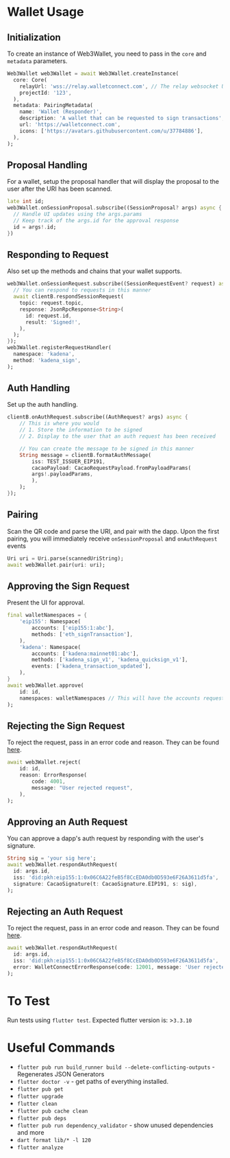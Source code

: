 # Wallet Usage

## Initialization

To create an instance of Web3Wallet, you need to pass in the `core` and `metadata` parameters.

```dart
Web3Wallet web3Wallet = await Web3Wallet.createInstance(
  core: Core(
    relayUrl: 'wss://relay.walletconnect.com', // The relay websocket URL
    projectId: '123',
  ),
  metadata: PairingMetadata(
    name: 'Wallet (Responder)',
    description: 'A wallet that can be requested to sign transactions',
    url: 'https://walletconnect.com',
    icons: ['https://avatars.githubusercontent.com/u/37784886'],
  ),
);

```

## Proposal Handling

For a wallet, setup the proposal handler that will display the proposal to the user after the URI has been scanned.

```dart
late int id;
web3Wallet.onSessionProposal.subscribe((SessionProposal? args) async {
  // Handle UI updates using the args.params
  // Keep track of the args.id for the approval response
  id = args!.id;
})
```

## Responding to Request

Also set up the methods and chains that your wallet supports.

```dart
web3Wallet.onSessionRequest.subscribe((SessionRequestEvent? request) async {
  // You can respond to requests in this manner
  await clientB.respondSessionRequest(
    topic: request.topic,
    response: JsonRpcResponse<String>(
      id: request.id,
      result: 'Signed!',
    ),
  );
});
web3Wallet.registerRequestHandler(
  namespace: 'kadena',
  method: 'kadena_sign',
);
```

## Auth Handling

Set up the auth handling.

```dart
clientB.onAuthRequest.subscribe((AuthRequest? args) async {
    // This is where you would
    // 1. Store the information to be signed
    // 2. Display to the user that an auth request has been received

    // You can create the message to be signed in this manner
    String message = clientB.formatAuthMessage(
        iss: TEST_ISSUER_EIP191,
        cacaoPayload: CacaoRequestPayload.fromPayloadParams(
        args!.payloadParams,
        ),
    );
});
```

## Pairing

Scan the QR code and parse the URI, and pair with the dapp. Upon the first pairing, you will immediately receive `onSessionProposal` and `onAuthRequest` events

```dart
Uri uri = Uri.parse(scannedUriString);
await web3Wallet.pair(uri: uri);
```

## Approving the Sign Request

Present the UI for approval.

```dart
final walletNamespaces = {
    'eip155': Namespace(
        accounts: ['eip155:1:abc'],
        methods: ['eth_signTransaction'],
    ),
    'kadena': Namespace(
        accounts: ['kadena:mainnet01:abc'],
        methods: ['kadena_sign_v1', 'kadena_quicksign_v1'],
        events: ['kadena_transaction_updated'],
    ),
}
await web3Wallet.approve(
    id: id,
    namespaces: walletNamespaces // This will have the accounts requested in params
);
```

## Rejecting the Sign Request

To reject the request, pass in an error code and reason. They can be found [here](https://docs.walletconnect.com/2.0/specs/clients/sign/error-codes).

```dart
await web3Wallet.reject(
    id: id,
    reason: ErrorResponse(
        code: 4001,
        message: "User rejected request",
    ),
);
```

## Approving an Auth Request

You can approve a dapp's auth request by responding with the user's signature.

```dart
String sig = 'your sig here';
await web3Wallet.respondAuthRequest(
  id: args.id,
  iss: 'did:pkh:eip155:1:0x06C6A22feB5f8CcEDA0db0D593e6F26A3611d5fa',
  signature: CacaoSignature(t: CacaoSignature.EIP191, s: sig),
);
```

## Rejecting an Auth Request

To reject the request, pass in an error code and reason. They can be found [here](https://docs.walletconnect.com/2.0/specs/clients/sign/error-codes).

```dart
await web3Wallet.respondAuthRequest(
  id: args.id,
  iss: 'did:pkh:eip155:1:0x06C6A22feB5f8CcEDA0db0D593e6F26A3611d5fa',
  error: WalletConnectErrorResponse(code: 12001, message: 'User rejected the signature request'),
);
```

# To Test

Run tests using `flutter test`.
Expected flutter version is: >`3.3.10`

# Useful Commands

* `flutter pub run build_runner build --delete-conflicting-outputs` - Regenerates JSON Generators
* `flutter doctor -v` - get paths of everything installed.
* `flutter pub get`
* `flutter upgrade`
* `flutter clean`
* `flutter pub cache clean`
* `flutter pub deps`
* `flutter pub run dependency_validator` - show unused dependencies and more
* `dart format lib/* -l 120`
* `flutter analyze`
